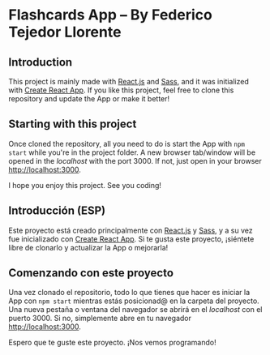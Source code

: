 # Flashcards App – By Federico Tejedor Llorente

## Introduction

This project is mainly made with [React.js](https://reactjs.org/) and [Sass](https://sass-lang.com/), and it was initialized with [Create React App](https://github.com/facebook/create-react-app). If you like this project, feel free to clone this repository and update the App or make it better!

## Starting with this project

Once cloned the repository, all you need to do is start the App with `npm start` while you're in the project folder. A new browser tab/window will be opened in the *localhost* with the port 3000. If not, just open in your browser [http://localhost:3000](http://localhost:3000).

I hope you enjoy this project. See you coding!

## Introducción (ESP)

Este proyecto está creado principalmente con [React.js](https://reactjs.org/) y [Sass](https://sass-lang.com/), y a su vez fue inicializado con [Create React App](https://github.com/facebook/create-react-app). Si te gusta este proyecto, ¡siéntete libre de clonarlo y actualizar la App o mejorarla!

## Comenzando con este proyecto

Una vez clonado el repositorio, todo lo que tienes que hacer es iniciar la App con `npm start` mientras estás posicionad@ en la carpeta del proyecto. Una nueva pestaña o ventana del navegador se abrirá en el *localhost* con el puerto 3000. Si no, simplemente abre en tu navegador [http://localhost:3000](http://localhost:3000).

Espero que te guste este proyecto. ¡Nos vemos programando!
